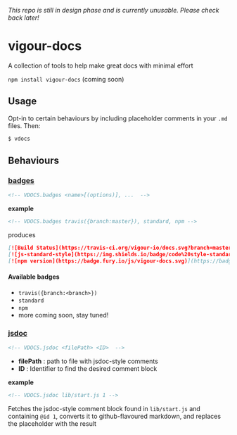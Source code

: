 *This repo is still in design phase and is currently unusable. Please check back later!*

# vigour-docs
A collection of tools to help make great docs with minimal effort

`npm install vigour-docs` (coming soon)

## Usage
Opt-in to certain behaviours by including placeholder comments in your `.md` files. Then:

```sh
$ vdocs
```

## Behaviours

### [badges]()
```md
<!-- VDOCS.badges <name>[(options)], ...  -->
```

**example**
```md
<!-- VDOCS.badges travis({branch:master}), standard, npm -->
```

produces

```md
[![Build Status](https://travis-ci.org/vigour-io/docs.svg?branch=master)](https://travis-ci.org/vigour-io/docs)
[![js-standard-style](https://img.shields.io/badge/code%20style-standard-brightgreen.svg)](http://standardjs.com/)
[![npm version](https://badge.fury.io/js/vigour-docs.svg)](https://badge.fury.io/js/vigour-docs)
```

#### Available badges

- `travis({branch:<branch>})`
- `standard`
- `npm`
- more coming soon, stay tuned!

### [jsdoc]()
```md
<!-- VDOCS.jsdoc <filePath> <ID>  -->
```

- **filePath** : path to file with jsdoc-style comments
- **ID** : Identifier to find the desired comment block

**example**

```md
<!-- VDOCS.jsdoc lib/start.js 1 -->
```
Fetches the jsdoc-style comment block found in `lib/start.js` and containing `@id 1`, converts it to github-flavoured markdown, and replaces the placeholder with the result
